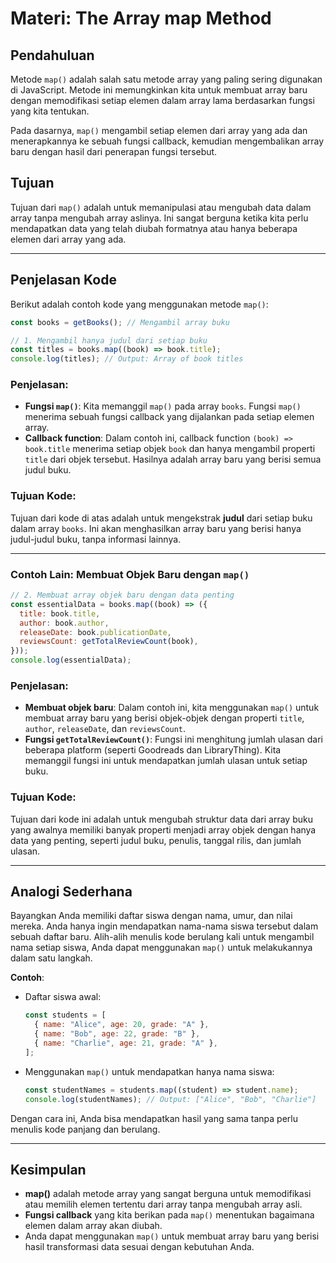 # **Materi: The Array map Method**

## **Pendahuluan**

Metode `map()` adalah salah satu metode array yang paling sering digunakan di JavaScript. Metode ini memungkinkan kita untuk membuat array baru dengan memodifikasi setiap elemen dalam array lama berdasarkan fungsi yang kita tentukan.

Pada dasarnya, `map()` mengambil setiap elemen dari array yang ada dan menerapkannya ke sebuah fungsi callback, kemudian mengembalikan array baru dengan hasil dari penerapan fungsi tersebut.

## **Tujuan**

Tujuan dari `map()` adalah untuk memanipulasi atau mengubah data dalam array tanpa mengubah array aslinya. Ini sangat berguna ketika kita perlu mendapatkan data yang telah diubah formatnya atau hanya beberapa elemen dari array yang ada.

---

## **Penjelasan Kode**

Berikut adalah contoh kode yang menggunakan metode `map()`:

```javascript
const books = getBooks(); // Mengambil array buku

// 1. Mengambil hanya judul dari setiap buku
const titles = books.map((book) => book.title);
console.log(titles); // Output: Array of book titles
```

### Penjelasan:

- **Fungsi `map()`**: Kita memanggil `map()` pada array `books`. Fungsi `map()` menerima sebuah fungsi callback yang dijalankan pada setiap elemen array.
- **Callback function**: Dalam contoh ini, callback function `(book) => book.title` menerima setiap objek `book` dan hanya mengambil properti `title` dari objek tersebut. Hasilnya adalah array baru yang berisi semua judul buku.

### Tujuan Kode:

Tujuan dari kode di atas adalah untuk mengekstrak **judul** dari setiap buku dalam array `books`. Ini akan menghasilkan array baru yang berisi hanya judul-judul buku, tanpa informasi lainnya.

---

### Contoh Lain: Membuat Objek Baru dengan `map()`

```javascript
// 2. Membuat array objek baru dengan data penting
const essentialData = books.map((book) => ({
  title: book.title,
  author: book.author,
  releaseDate: book.publicationDate,
  reviewsCount: getTotalReviewCount(book),
}));
console.log(essentialData);
```

### Penjelasan:

- **Membuat objek baru**: Dalam contoh ini, kita menggunakan `map()` untuk membuat array baru yang berisi objek-objek dengan properti `title`, `author`, `releaseDate`, dan `reviewsCount`.
- **Fungsi `getTotalReviewCount()`**: Fungsi ini menghitung jumlah ulasan dari beberapa platform (seperti Goodreads dan LibraryThing). Kita memanggil fungsi ini untuk mendapatkan jumlah ulasan untuk setiap buku.

### Tujuan Kode:

Tujuan dari kode ini adalah untuk mengubah struktur data dari array buku yang awalnya memiliki banyak properti menjadi array objek dengan hanya data yang penting, seperti judul buku, penulis, tanggal rilis, dan jumlah ulasan.

---

## **Analogi Sederhana**

Bayangkan Anda memiliki daftar siswa dengan nama, umur, dan nilai mereka. Anda hanya ingin mendapatkan nama-nama siswa tersebut dalam sebuah daftar baru. Alih-alih menulis kode berulang kali untuk mengambil nama setiap siswa, Anda dapat menggunakan `map()` untuk melakukannya dalam satu langkah.

**Contoh**:

- Daftar siswa awal:

  ```javascript
  const students = [
    { name: "Alice", age: 20, grade: "A" },
    { name: "Bob", age: 22, grade: "B" },
    { name: "Charlie", age: 21, grade: "A" },
  ];
  ```

- Menggunakan `map()` untuk mendapatkan hanya nama siswa:
  ```javascript
  const studentNames = students.map((student) => student.name);
  console.log(studentNames); // Output: ["Alice", "Bob", "Charlie"]
  ```

Dengan cara ini, Anda bisa mendapatkan hasil yang sama tanpa perlu menulis kode panjang dan berulang.

---

## **Kesimpulan**

- **map()** adalah metode array yang sangat berguna untuk memodifikasi atau memilih elemen tertentu dari array tanpa mengubah array asli.
- **Fungsi callback** yang kita berikan pada `map()` menentukan bagaimana elemen dalam array akan diubah.
- Anda dapat menggunakan `map()` untuk membuat array baru yang berisi hasil transformasi data sesuai dengan kebutuhan Anda.
